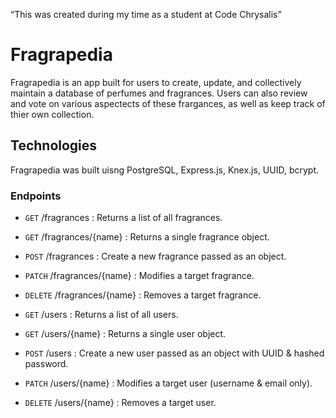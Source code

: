 “This was created during my time as a student at Code Chrysalis”

# Fragrapedia
Fragrapedia is an app built for users to create, update, and collectively maintain a database of perfumes and fragrances. Users can also review and vote on various aspectects of these frargances, as well as keep track of thier own collection.

## Technologies
Fragrapedia was built uisng PostgreSQL, Express.js, Knex.js, UUID, bcrypt.

### Endpoints
- `GET` /fragrances : Returns a list of all fragrances.
- `GET` /fragrances/{name} : Returns a single fragrance object.
- `POST` /fragrances : Create a new fragrance passed as an object.
- `PATCH` /fragrances/{name} : Modifies a target fragrance.
- `DELETE` /fragrances/{name} : Removes a target fragrance.

- `GET` /users : Returns a list of all users.
- `GET` /users/{name} : Returns a single user object.
- `POST` /users : Create a new user passed as an object with UUID & hashed password.
- `PATCH` /users/{name} : Modifies a target user (username & email only).
- `DELETE` /users/{name} : Removes a target user.